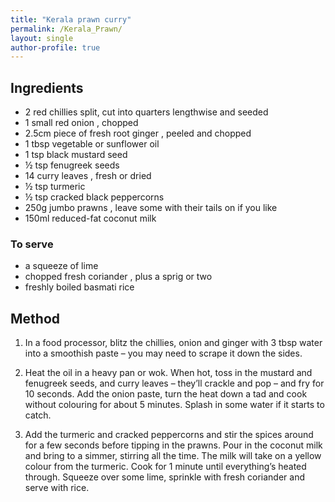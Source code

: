 ```yaml
---
title: "Kerala prawn curry"
permalink: /Kerala_Prawn/
layout: single
author-profile: true
---
```

## Ingredients
- 2 red chillies split, cut into quarters lengthwise and seeded
- 1 small red onion , chopped
- 2.5cm piece of fresh root ginger , peeled and chopped
- 1 tbsp vegetable or sunflower oil
- 1 tsp black mustard seed
- ½ tsp fenugreek seeds
- 14 curry leaves , fresh or dried
- ½ tsp turmeric
- ½ tsp cracked black peppercorns
- 250g jumbo prawns , leave some with their tails on if you like
- 150ml reduced-fat coconut milk
### To serve
- a squeeze of lime
- chopped fresh coriander , plus a sprig or two
- freshly boiled basmati rice

## Method
1. In a food processor, blitz the chillies, onion and ginger with 3 tbsp water into a smoothish paste – you may need to scrape it down the sides.

2. Heat the oil in a heavy pan or wok. When hot, toss in the mustard and fenugreek seeds, and curry leaves – they’ll crackle and pop – and fry for 10 seconds. Add the onion paste, turn the heat down a tad and cook without colouring for about 5 minutes. Splash in some water if it starts to catch.

3. Add the turmeric and cracked peppercorns and stir the spices around for a few seconds before tipping in the prawns. Pour in the coconut milk and bring to a simmer, stirring all the time. The milk will take on a yellow colour from the turmeric. Cook for 1 minute until everything’s heated through. Squeeze over some lime, sprinkle with fresh coriander and serve with rice.
